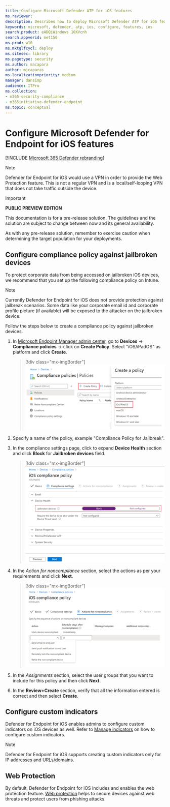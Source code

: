 ```yaml
---
title: Configure Microsoft Defender ATP for iOS features
ms.reviewer:
description: Describes how to deploy Microsoft Defender ATP for iOS features
keywords: microsoft, defender, atp, ios, configure, features, ios
search.product: eADQiWindows 10XVcnh
search.appverid: met150
ms.prod: w10
ms.mktglfcycl: deploy
ms.sitesec: library
ms.pagetype: security
ms.author: macapara
author: mjcaparas
ms.localizationpriority: medium
manager: dansimp
audience: ITPro
ms.collection: 
- m365-security-compliance 
- m365initiative-defender-endpoint 
ms.topic: conceptual
---
```


# Configure Microsoft Defender for Endpoint for iOS features

[!INCLUDE [Microsoft 365 Defender rebranding](../../includes/microsoft-defender.md)]

> [!NOTE]
> Defender for Endpoint for iOS would use a VPN in order to provide the Web Protection feature. This is not a regular VPN and is a local/self-looping VPN that does not take traffic outside the device.

> [!IMPORTANT]
> **PUBLIC PREVIEW EDITION**
> 
> This documentation is for a pre-release solution. The guidelines and the solution are subject to change between now and its general availability.
> 
> As with any pre-release solution, remember to exercise caution when determining the target population for your deployments.


## Configure compliance policy against jailbroken devices

To protect corporate data from being accessed on jailbroken iOS devices, we recommend that you set up the following compliance policy on Intune.

> [!NOTE]
> Currently Defender for Endpoint for iOS does not provide protection against jailbreak scenarios. Some data like your corporate email id and corporate profile picture (if available) will be exposed to the attacker on the jailbroken device.

Follow the steps below to create a compliance policy against jailbroken devices.

1. In [Microsoft Endpoint Manager admin center](https://go.microsoft.com/fwlink/?linkid=2109431), go to **Devices** -> **Compliance policies** -> click on **Create Policy**. Select "iOS/iPadOS" as platform and click **Create**.

    > [!div class="mx-imgBorder"]
    > ![Image of Microsoft Endpoint Manager Admin Center](images/ios-jb-policy.png)

1. Specify a name of the policy, example "Compliance Policy for Jailbreak".
1. In the compliance settings page, click to expand **Device Health** section and click **Block** for **Jailbroken devices** field.

    > [!div class="mx-imgBorder"]
    > ![Image of Microsoft Endpoint Manager Admin Center](images/ios-jb-settings.png)

1. In the *Action for noncompliance* section, select the actions as per your requirements and click **Next**.

    > [!div class="mx-imgBorder"]
    > ![Image of Microsoft Endpoint Manager Admin Center](images/ios-jb-actions.png)

1. In the *Assignments* section, select the user groups that you want to include for this policy and then click **Next**.
1. In the **Review+Create** section, verify that all the information entered is correct and then select **Create**.

## Configure custom indicators

Defender for Endpoint for iOS enables admins to configure custom indicators on iOS devices as well. Refer to [Manage indicators](https://docs.microsoft.com/windows/security/threat-protection/microsoft-defender-atp/manage-indicators) on how to configure custom indicators.

> [!NOTE]
> Defender for Endpoint for iOS supports creating custom indicators only for IP addresses and URLs/domains.

## Web Protection

By default, Defender for Endpoint for iOS includes and enables the web protection feature. [Web protection](web-protection-overview.md) helps to secure devices against web threats and protect users from phishing attacks.
